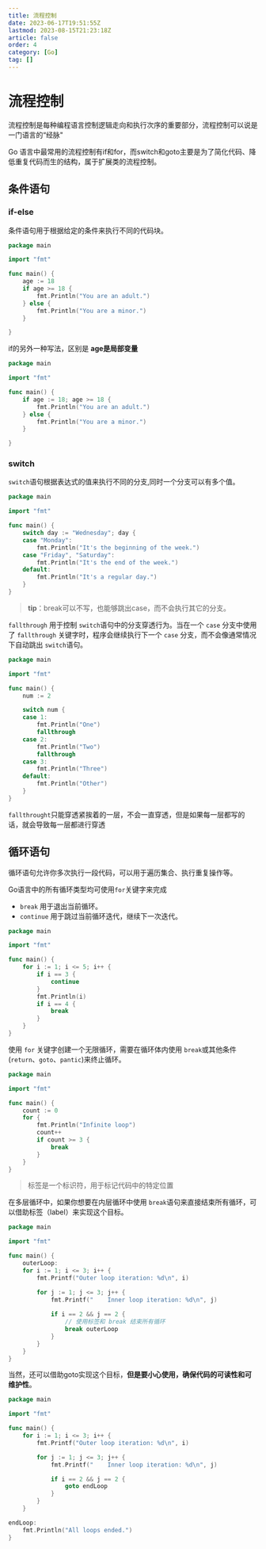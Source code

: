 ```yaml
---
title: 流程控制
date: 2023-06-17T19:51:55Z
lastmod: 2023-08-15T21:23:18Z
article: false
order: 4
category: [Go]
tag: []
---
```


# 流程控制

流程控制是每种编程语言控制逻辑走向和执行次序的重要部分，流程控制可以说是一门语言的“经脉"

Go 语言中最常用的流程控制有if和for，而switch和goto主要是为了简化代码、降低重复代码而生的结构，属于扩展类的流程控制。

## 条件语句

### **if-else**

条件语句用于根据给定的条件来执行不同的代码块。

```go
package main

import "fmt"

func main() {
    age := 18
    if age >= 18 {
        fmt.Println("You are an adult.")
    } else {
        fmt.Println("You are a minor.")
    }

}

```

if的另外一种写法，区别是 **age是局部变量**

```go
package main

import "fmt"

func main() {
    if age := 18; age >= 18 {
        fmt.Println("You are an adult.")
    } else {
        fmt.Println("You are a minor.")
    }

}
```

### **switch**

​`switch`​ 语句根据表达式的值来执行不同的分支,同时一个分支可以有多个值。

```go
package main

import "fmt"

func main() {
    switch day := "Wednesday"; day {
    case "Monday":
        fmt.Println("It's the beginning of the week.")
    case "Friday", "Saturday":
        fmt.Println("It's the end of the week.")
    default:
        fmt.Println("It's a regular day.")
    }
}
```

> **tip**：break可以不写，也能够跳出case，而不会执行其它的分支。

​`fallthrough`​ 用于控制 `switch`​ 语句中的分支穿透行为。当在一个 `case`​ 分支中使用了 `fallthrough`​ 关键字时，程序会继续执行下一个 `case`​ 分支，而不会像通常情况下自动跳出 `switch`​ 语句。

```go
package main

import "fmt"

func main() {
    num := 2

    switch num {
    case 1:
        fmt.Println("One")
        fallthrough
    case 2:
        fmt.Println("Two")
        fallthrough
    case 3:
        fmt.Println("Three")
    default:
        fmt.Println("Other")
    }
}
```

​`fallthrought`​ 只能穿透紧挨着的一层，不会一直穿透，但是如果每一层都写的话，就会导致每一层都进行穿透

## **循环语句**

循环语句允许你多次执行一段代码，可以用于遍历集合、执行重复操作等。

Go语言中的所有循环类型均可使用`for`​关键字来完成

* ​`break`​ 用于退出当前循环。
* ​`continue`​ 用于跳过当前循环迭代，继续下一次迭代。

```go
package main

import "fmt"

func main() {
    for i := 1; i <= 5; i++ {
        if i == 3 {
            continue
        }
        fmt.Println(i)
        if i == 4 {
            break
        }
    }
}
```

使用 `for`​ 关键字创建一个无限循环，需要在循环体内使用 `break`​ 或其他条件(`return`​、`goto`​、`pantic`​\)来终止循环。

```go
package main

import "fmt"

func main() {
    count := 0
    for {
        fmt.Println("Infinite loop")
        count++
        if count >= 3 {
            break
        }
    }
}
```

> 标签是一个标识符，用于标记代码中的特定位置

在多层循环中，如果你想要在内层循环中使用 `break`​ 语句来直接结束所有循环，可以借助标签（label）来实现这个目标。

```go
package main

import "fmt"

func main() {
    outerLoop:
    for i := 1; i <= 3; i++ {
        fmt.Printf("Outer loop iteration: %d\n", i)

        for j := 1; j <= 3; j++ {
            fmt.Printf("    Inner loop iteration: %d\n", j)
      
            if i == 2 && j == 2 {
                // 使用标签和 break 结束所有循环
                break outerLoop
            }
        }
    }
}
```

当然，还可以借助goto实现这个目标，**但是要小心使用，确保代码的可读性和可维护性**。

```go
package main

import "fmt"

func main() {
    for i := 1; i <= 3; i++ {
        fmt.Printf("Outer loop iteration: %d\n", i)

        for j := 1; j <= 3; j++ {
            fmt.Printf("    Inner loop iteration: %d\n", j)

            if i == 2 && j == 2 {
                goto endLoop
            }
        }
    }

endLoop:
    fmt.Println("All loops ended.")
}
```

‍
